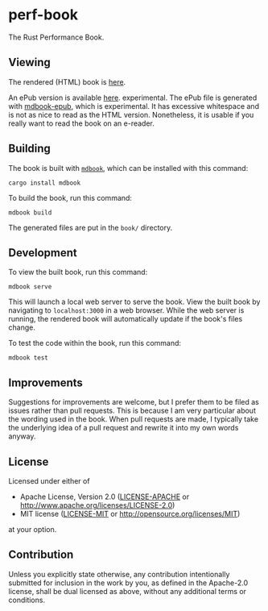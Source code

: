 # perf-book

The Rust Performance Book.

## Viewing

The rendered (HTML) book is [here](https://nnethercote.github.io/perf-book/).

<!-- EPUB -->
An ePub version is available
[here](https://nnethercote.github.io/perf-book/The%20Rust%20Performance%20Book.epub).
experimental. The ePub file is generated with
[mdbook-epub](https://crates.io/crates/mdbook-epub), which is experimental. It
has excessive whitespace and is not as nice to read as the HTML version.
Nonetheless, it is usable if you really want to read the book on an e-reader.

## Building

The book is built with [`mdbook`](https://github.com/rust-lang/mdBook), which
can be installed with this command:
```
cargo install mdbook
```
To build the book, run this command:
```
mdbook build
```
The generated files are put in the `book/` directory.

## Development

To view the built book, run this command:
```
mdbook serve
```
This will launch a local web server to serve the book. View the built book by
navigating to `localhost:3000` in a web browser. While the web server is
running, the rendered book will automatically update if the book's files
change.

To test the code within the book, run this command:
```
mdbook test
```

## Improvements

Suggestions for improvements are welcome, but I prefer them to be filed as
issues rather than pull requests. This is because I am very particular about
the wording used in the book. When pull requests are made, I typically take the
underlying idea of a pull request and rewrite it into my own words anyway.

## License

Licensed under either of
* Apache License, Version 2.0 ([LICENSE-APACHE](LICENSE-APACHE) or
  http://www.apache.org/licenses/LICENSE-2.0)
* MIT license ([LICENSE-MIT](LICENSE-MIT) or
  http://opensource.org/licenses/MIT)

at your option.

## Contribution

Unless you explicitly state otherwise, any contribution intentionally submitted
for inclusion in the work by you, as defined in the Apache-2.0 license, shall
be dual licensed as above, without any additional terms or conditions.
